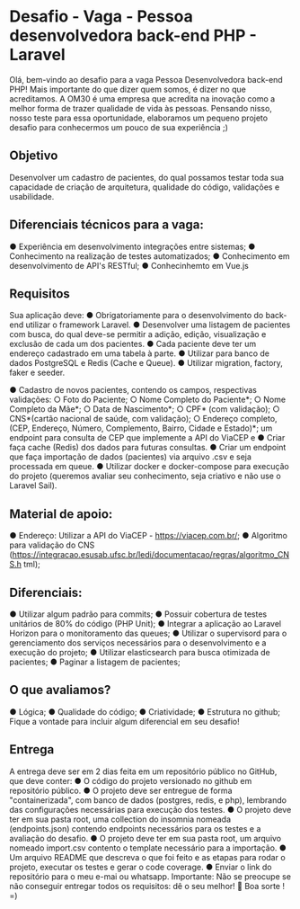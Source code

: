 # Desafio - Vaga - Pessoa desenvolvedora back-end PHP - Laravel
Olá, bem-vindo ao desafio para a vaga Pessoa Desenvolvedora back-end PHP!
Mais importante do que dizer quem somos, é dizer no que acreditamos. A OM30 é uma empresa que acredita na inovação como a melhor forma de trazer qualidade de vida às pessoas.
Pensando nisso, nosso teste para essa oportunidade, elaboramos um pequeno projeto desafio para conhecermos um pouco de sua experiência ;)

## Objetivo
Desenvolver um cadastro de pacientes, do qual possamos testar toda sua capacidade de criação de arquitetura, qualidade do código, validações e usabilidade.

## Diferenciais técnicos para a vaga:
● Experiência em desenvolvimento integrações entre sistemas;
● Conhecimento na realização de testes automatizados;
● Conhecimento em desenvolvimento de API's RESTful;
● Conhecinhemto em Vue.js

## Requisitos
Sua aplicação deve:
● Obrigatoriamente para o desenvolvimento do back-end utilizar o framework Laravel.
● Desenvolver uma listagem de pacientes com busca, do qual deve-se permitir a adição, edição, visualização e exclusão de cada um dos pacientes.
● Cada paciente deve ter um endereço cadastrado em uma tabela à parte.
● Utilizar para banco de dados PostgreSQL e Redis (Cache e Queue).
● Utilizar migration, factory, faker e seeder.

 ● Cadastro de novos pacientes, contendo os campos, respectivas validações:
○ Foto do Paciente;
○ Nome Completo do Paciente*;
○ Nome Completo da Mãe*;
○ Data de Nascimento*;
○ CPF* (com validação);
○ CNS*(cartão nacional de saúde, com validação);
○ Endereço completo, (CEP, Endereço, Número, Complemento, Bairro,
Cidade e Estado)*;
um endpoint para consulta de CEP que implemente a API do ViaCEP e
● Criar
faça cache (Redis) dos dados para futuras consultas.
● Criar um endpoint que faça importação de dados (pacientes) via arquivo .csv e seja processada em queue.
● Utilizar docker e docker-compose para execução do projeto (queremos avaliar seu conhecimento, seja criativo e não use o Laravel Sail).

## Material de apoio:
● Endereço: Utilizar a API do ViaCEP - https://viacep.com.br/;
● Algoritmo para validação do CNS
(https://integracao.esusab.ufsc.br/ledi/documentacao/regras/algoritmo_CNS.h tml);

## Diferenciais:
● Utilizar algum padrão para commits;
● Possuir cobertura de testes unitários de 80% do código (PHP Unit);
● Integrar a aplicação ao Laravel Horizon para o monitoramento das queues;
● Utilizar o supervisord para o gerenciamento dos serviços necessários para o
desenvolvimento e a execução do projeto;
● Utilizar elasticsearch para busca otimizada de pacientes;
● Paginar a listagem de pacientes;

## O que avaliamos?
● Lógica;
● Qualidade do código;
● Criatividade;
● Estrutura no github;
Fique a vontade para incluir algum diferencial em seu desafio!

## Entrega
A entrega deve ser em 2 dias feita em um repositório público no GitHub, que deve conter:
● O código do projeto versionado no github em repositório público.
● O projeto deve ser entregue de forma "containerizada", com banco de dados
(postgres, redis, e php), lembrando das configurações necessárias para
execução dos testes.
● O projeto deve ter em sua pasta root, uma collection do insomnia nomeada
(endpoints.json) contendo endpoints necessários para os testes e a avaliação
do desafio.
● O projeto deve ter em sua pasta root, um arquivo nomeado import.csv
contento o template necessário para a importação.
● Um arquivo README que descreva o que foi feito e as etapas para rodar o
projeto, executar os testes e gerar o code coverage.
● Enviar o link do repositório para o meu e-mai ou whatsapp.
Importante: Não se preocupe se não conseguir entregar todos os requisitos: dê o seu melhor!
💪
Boa sorte ! =)
